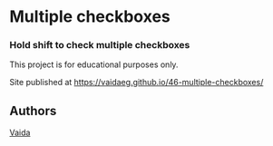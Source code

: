 # Multiple checkboxes

### Hold shift to check multiple checkboxes

This project is for educational purposes only. 

Site published at https://vaidaeg.github.io/46-multiple-checkboxes/


## Authors
[Vaida](https://github.com/VaidaEG)